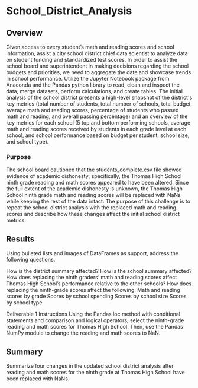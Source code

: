 # School_District_Analysis

## Overview 

Given access to every student’s math and reading scores and school information, assist a city school district chief data scientist to analyze data on student funding and standardized test scores. In order to assist the school board and superintendent in making decisions regarding the school budgets and priorities, we need to aggregate the date and showcase trends in school performance. Utilize the Jupyter Notebook package from Anaconda and the Pandas python library to read, clean and inspect the data, merge  datasets, perform calculations, and create tables. The initial analysis of the school district presents a high-level snapshot of the district's key metrics (total number of students, total number of schools, total budget, average math and reading scores, percentage of students who passed math and reading, and overall passing percentage) and an overview of the key metrics for each school (5 top and bottom performing schools, average math and reading scores received by students in each grade level at each school, and school performance based on budget per student, school size, and school type). 

### Purpose

The school board cautioned that the students_complete.csv file showed evidence of academic dishonesty; specifically, the Thomas High School ninth grade reading and math scores appeared to have been altered. Since the full extent of the academic dishonesty is unknown, the Thomas High School ninth grade math and reading scores will be replaced with NaNs while keeping the rest of the data intact. The purpose of this challenge is to repeat the school district analysis with the replaced math and reading scores and describe how these changes affect the initial school district metrics.


## Results

Using bulleted lists and images of DataFrames as support, address the following questions.

How is the district summary affected?
How is the school summary affected?
How does replacing the ninth graders’ math and reading scores affect Thomas High School’s performance relative to the other schools?
How does replacing the ninth-grade scores affect the following:
Math and reading scores by grade
Scores by school spending
Scores by school size
Scores by school type



Deliverable 1 Instructions
Using the Pandas loc method with conditional statements and comparison and logical operators, select the ninth-grade reading and math scores for Thomas High School. Then, use the Pandas NumPy module to change the reading and math scores to NaN.


## Summary
Summarize four changes in the updated school district analysis after reading and math scores for the ninth grade at Thomas High School have been replaced with NaNs.



